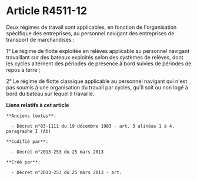 # Article R4511-12

Deux régimes de travail sont applicables, en fonction de l'organisation spécifique des entreprises, au personnel navigant des
entreprises de transport de marchandises :

1° Le régime de flotte exploitée en relèves applicable au personnel navigant travaillant sur des bateaux exploités selon des
systèmes de relèves, dont les cycles alternent des périodes de présence à bord suivies de périodes de repos à terre ;

2° Le régime de flotte classique applicable au personnel navigant qui n'est pas soumis à une organisation du travail par
cycles, qu'il soit ou non logé à bord du bateau sur lequel il travaille.

**Liens relatifs à cet article**

	**Anciens textes**:

	  - Décret n°83-1111 du 19 décembre 1983 - art. 3 alinéas 1 à 4, paragraphe I (Ab)

	**Codifié par**:

	  - Décret n°2013-253 du 25 mars 2013

	**Créé par**:

	  - Décret n°2013-253 du 25 mars 2013 - art.
